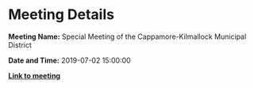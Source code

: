 # Meeting Details

**Meeting Name:** Special Meeting of the Cappamore-Kilmallock Municipal District

**Date and Time:** 2019-07-02 15:00:00

**<a href="https://www.limerick.ie/council/whats-on/special-meeting-cappamore-kilmallock-municipal-district-1" target="_blank">Link to meeting</a>**

